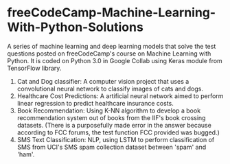 # freeCodeCamp-Machine-Learning-With-Python-Solutions
A series of machine learning and deep learning models that solve the test questions posted on freeCodeCamp's course on Machine Learning with Python.
It is coded on Python 3.0 in Google Collab using Keras module from TensorFlow library. 

1. Cat and Dog classifier: A computer vision project that uses a convolutional neural network to classify images of cats and dogs.
2. Healthcare Cost Predictions: A artificial neural network aimed to perform linear regression to predict healthcare insurance costs.
3. Book Recommendation: Using K-NN algorithm to develop a book recommendation system out of books from the IIF's book crossing datasets. (There is a purposefully made error in the answer because according to FCC forums, the test function FCC provided was bugged.)
4. SMS Text Classification: NLP, using LSTM to perform classification of SMS from UCI's SMS spam collection dataset between 'spam' and 'ham'.
